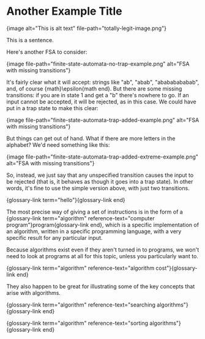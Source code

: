 # Another Example Title

{image alt="This is alt text" file-path="totally-legit-image.png"}

This is a sentence.

Here's another FSA to consider:

{image file-path="finite-state-automata-no-trap-example.png" alt="FSA with missing transitions"}

It's fairly clear what it will accept: strings like "ab", "abab", "abababababab", and, of course {math}\epsilon{math end}.
But there are some missing transitions: if you are in state 1 and get a "b" there's nowhere to go.
If an input cannot be accepted, it will be rejected, as in this case. We could have put in a trap state to make this clear:

{image file-path="finite-state-automata-trap-added-example.png" alt="FSA with missing transitions"}

But things can get out of hand. What if there are more letters in the alphabet? We'd need something like this:

{image file-path="finite-state-automata-trap-added-extreme-example.png" alt="FSA with missing transitions"}

So, instead, we just say that any unspecified transition causes the input to be rejected (that is, it behaves as though it goes into a trap state). In other words, it's fine to use the simple version above, with just two transitions.

{glossary-link term="hello"}{glossary-link end}

The most precise way of giving a set of instructions is in the form of a
{glossary-link term="algorithm" reference-text="computer program"}program{glossary-link end},
which is a specific implementation of an algorithm, written in a specific programming language, with a very specific result for any particular input.

Because algorithms exist even if they aren't turned in to programs, we won't need to look at programs at all for this topic, unless you particularly want to.

{glossary-link term="algorithm" reference-text="algorithm cost"}{glossary-link end}

They also happen to be great for illustrating some of the key concepts that arise with algorithms.

{glossary-link term="algorithm" reference-text="searching algorithms"}{glossary-link end}

{glossary-link term="algorithm" reference-text="sorting algorithms"}{glossary-link end}
